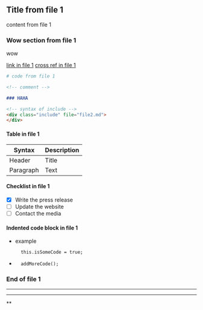 ## Title from file 1

content from file 1

### Wow section from file 1

wow

[link in file 1](https://github.com)
[cross ref in file 1](#haha)

```python
# code from file 1
```

```html
<!-- comment -->
```

```markdown
### HAHA
```

```markdown
<!-- syntax of include -->
<div class="include" file="file2.md">
</div>
```

#### Table in file 1
| Syntax      | Description |
| ----------- | ----------- |
| Header      | Title       |
| Paragraph   | Text        |

#### Checklist in file 1
- [x] Write the press release
- [ ] Update the website
- [ ] Contact the media

#### Indented code block in file 1
* example

        this.isSomeCode = true;

*  
        addMoreCode();

### End of file 1

---------
---------
**
